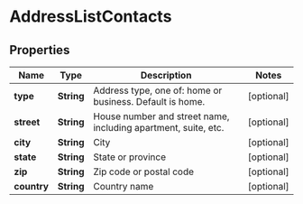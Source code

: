 
# AddressListContacts

## Properties
Name | Type | Description | Notes
------------ | ------------- | ------------- | -------------
**type** | **String** | Address type, one of: home or business. Default is home. |  [optional]
**street** | **String** | House number and street name, including apartment, suite, etc. |  [optional]
**city** | **String** | City |  [optional]
**state** | **String** | State or province |  [optional]
**zip** | **String** | Zip code or postal code |  [optional]
**country** | **String** | Country name |  [optional]



